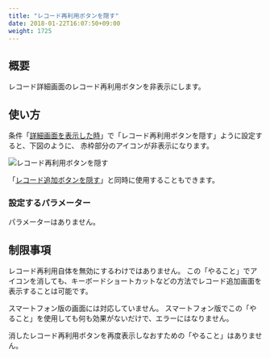 ```yaml
---
title: "レコード再利用ボタンを隠す"
date: 2018-01-22T16:07:50+09:00
weight: 1725
---
```


## 概要

レコード詳細画面のレコード再利用ボタンを非表示にします。

## 使い方

条件「[詳細画面を表示した時](../../../conditions/condition_event/when_record_detail_show/)」で「レコード再利用ボタンを隠す」ように設定すると、下図のように、
赤枠部分のアイコンが非表示になります。

![レコード再利用ボタンを隠す](/images/ja/actions/other_ui/hide_reuse_record_button/1.png)


「[レコード追加ボタンを隠す](../hide_add_record_button/)」と同時に使用することもできます。


### 設定するパラメーター

パラメーターはありません。

## 制限事項

レコード再利用自体を無効にするわけではありません。
この「やること」でアイコンを消しても、キーボードショートカットなどの方法でレコード追加画面を表示することは可能です。

スマートフォン版の画面には対応していません。
スマートフォン版でこの「やること」を使用しても何も効果がないだけで、エラーにはなりません。

消したレコード再利用ボタンを再度表示しなおすための「やること」はありません。